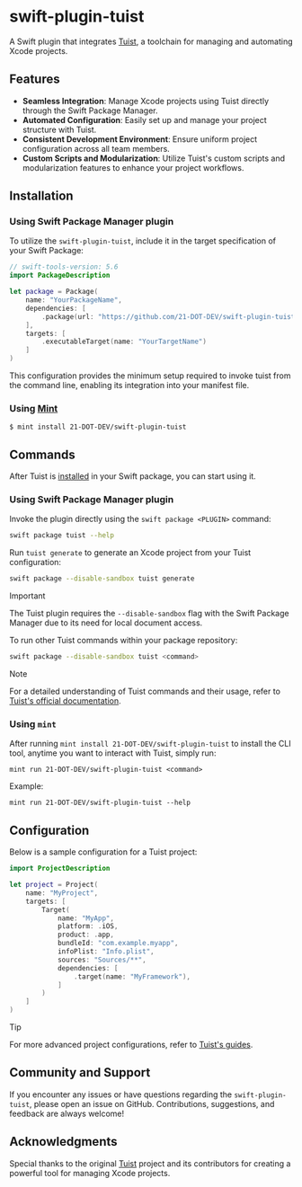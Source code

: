# swift-plugin-tuist

A Swift plugin that integrates [Tuist](https://github.com/tuist/tuist), a toolchain for managing and automating Xcode projects.

## Features

- **Seamless Integration**: Manage Xcode projects using Tuist directly through the Swift Package Manager.
- **Automated Configuration**: Easily set up and manage your project structure with Tuist.
- **Consistent Development Environment**: Ensure uniform project configuration across all team members.
- **Custom Scripts and Modularization**: Utilize Tuist's custom scripts and modularization features to enhance your project workflows.

## Installation

### Using Swift Package Manager plugin

To utilize the `swift-plugin-tuist`, include it in the target specification of your Swift Package:

```swift
// swift-tools-version: 5.6
import PackageDescription

let package = Package(
    name: "YourPackageName",
    dependencies: [
        .package(url: "https://github.com/21-DOT-DEV/swift-plugin-tuist.git", exact: "4.58.1"),
    ],
    targets: [
        .executableTarget(name: "YourTargetName")
    ]
)
```

This configuration provides the minimum setup required to invoke tuist from the command line, enabling its integration into your manifest file.

### Using [Mint](https://github.com/yonaskolb/Mint)

```
$ mint install 21-DOT-DEV/swift-plugin-tuist
```

## Commands

After Tuist is [installed](#installation) in your Swift package, you can start using it.

### Using Swift Package Manager plugin

Invoke the plugin directly using the `swift package <PLUGIN>` command:

```bash
swift package tuist --help
```

Run `tuist generate` to generate an Xcode project from your Tuist configuration:

```bash
swift package --disable-sandbox tuist generate
```

> [!IMPORTANT]  
> The Tuist plugin requires the `--disable-sandbox` flag with the Swift Package Manager due to its need for local document access.

To run other Tuist commands within your package repository:

```bash
swift package --disable-sandbox tuist <command>
```

> [!NOTE]  
> For a detailed understanding of Tuist commands and their usage, refer to [Tuist's official documentation](https://docs.tuist.io/en/cli/auth).

### Using `mint`

After running `mint install 21-DOT-DEV/swift-plugin-tuist` to install the CLI tool, anytime you want to interact with Tuist, simply run:

```
mint run 21-DOT-DEV/swift-plugin-tuist <command>
```

Example:

```
mint run 21-DOT-DEV/swift-plugin-tuist --help
```

## Configuration

Below is a sample configuration for a Tuist project:

```swift
import ProjectDescription

let project = Project(
    name: "MyProject",
    targets: [
        Target(
            name: "MyApp",
            platform: .iOS,
            product: .app,
            bundleId: "com.example.myapp",
            infoPlist: "Info.plist",
            sources: "Sources/**",
            dependencies: [
                .target(name: "MyFramework"),
            ]
        )
    ]
)
```

> [!TIP]  
> For more advanced project configurations, refer to [Tuist's guides](https://docs.tuist.io/en/guides/start/new-project).

## Community and Support

If you encounter any issues or have questions regarding the `swift-plugin-tuist`, please open an issue on GitHub. Contributions, suggestions, and feedback are always welcome!

## Acknowledgments

Special thanks to the original [Tuist](https://github.com/tuist/tuist) project and its contributors for creating a powerful tool for managing Xcode projects.